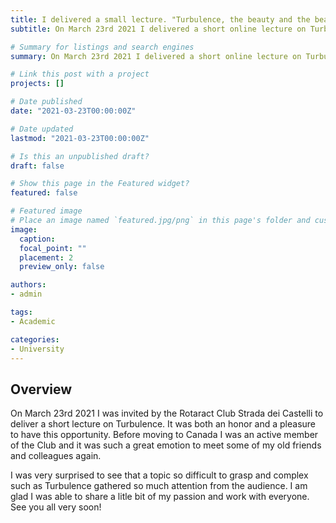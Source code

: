 ```yaml
---
title: I delivered a small lecture. "Turbulence, the beauty and the beast". 
subtitle: On March 23rd 2021 I delivered a short online lecture on Turbulence.

# Summary for listings and search engines
summary: On March 23rd 2021 I delivered a short online lecture on Turbulence.

# Link this post with a project
projects: []

# Date published
date: "2021-03-23T00:00:00Z"

# Date updated
lastmod: "2021-03-23T00:00:00Z"

# Is this an unpublished draft?
draft: false

# Show this page in the Featured widget?
featured: false

# Featured image
# Place an image named `featured.jpg/png` in this page's folder and customize its options here.
image:
  caption:
  focal_point: ""
  placement: 2
  preview_only: false

authors:
- admin

tags:
- Academic

categories:
- University
---
```


## Overview
On March 23rd 2021 I was invited by the Rotaract Club Strada dei Castelli to deliver a short lecture on Turbulence. It was both an honor and a pleasure to have this opportunity. Before moving to Canada I was an active member of the Club and it was such a great emotion to meet some of my old friends and colleagues again.

I was very surprised to see that a topic so difficult to grasp and complex such as Turbulence gathered so much attention from the audience. I am glad I was able to share a litle bit of my passion and work with everyone. See you all very soon!
